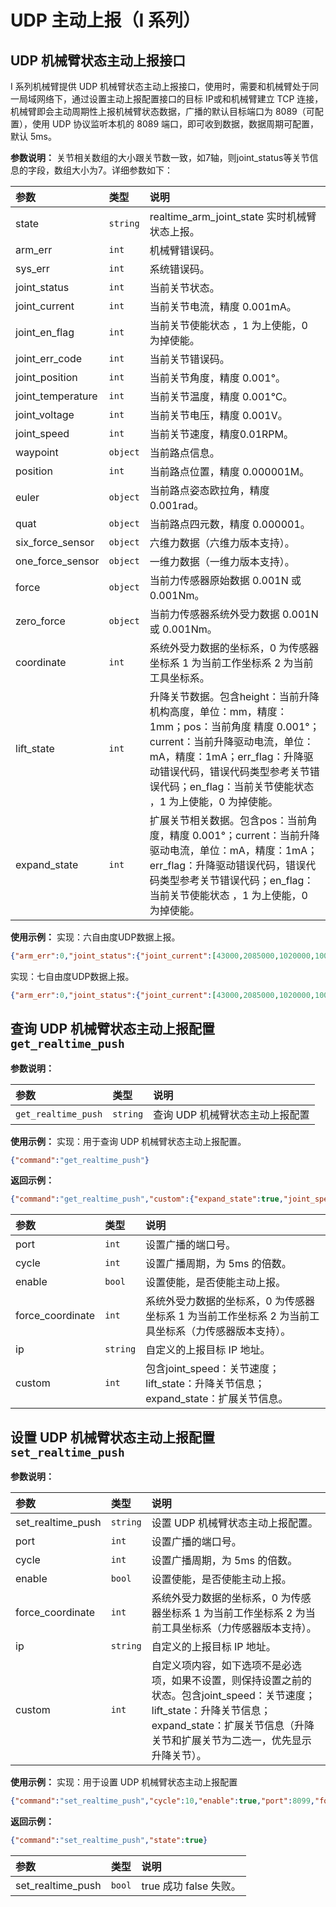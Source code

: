 # UDP 主动上报（I 系列）

## UDP 机械臂状态主动上报接口

I 系列机械臂提供 UDP 机械臂状态主动上报接口，使用时，需要和机械臂处于同一局域网络下，通过设置主动上报配置接口的目标 IP或和机械臂建立 TCP 连接，机械臂即会主动周期性上报机械臂状态数据，广播的默认目标端口为 8089（可配置），使用 UDP 协议监听本机的 8089 端口，即可收到数据，数据周期可配置，默认 5ms。

**参数说明：**
关节相关数组的大小跟关节数一致，如7轴，则joint_status等关节信息的字段，数组大小为7。详细参数如下：

|   参数    |   类型    |   说明    |
|   :--     |   :--     |   :--     |
|state|`string`|realtime_arm_joint_state 实时机械臂状态上报。|
|arm_err|`int`|机械臂错误码。|
|sys_err|`int`|系统错误码。|
|joint_status|`int`|当前关节状态。|
|joint_current|`int`|当前关节电流，精度 0.001mA。|
|joint_en_flag|`int`|当前关节使能状态 ，1 为上使能，0 为掉使能。|
|joint_err_code|`int`|当前关节错误码。|
|joint_position|`int`|当前关节角度，精度 0.001°。|
|joint_temperature|`int`|当前关节温度，精度 0.001℃。|
|joint_voltage|`int`|当前关节电压，精度 0.001V。|
|joint_speed|`int`|当前关节速度，精度0.01RPM。|
|waypoint|`object`|当前路点信息。|
|position|`int`|当前路点位置，精度 0.000001M。|
|euler|`object`|当前路点姿态欧拉角，精度 0.001rad。|
|quat|`object`|当前路点四元数，精度 0.000001。|
|six_force_sensor|`object`|六维力数据（六维力版本支持）。|
|one_force_sensor|`object`|一维力数据（一维力版本支持）。|
|force|`object`|当前力传感器原始数据 0.001N 或 0.001Nm。|
|zero_force|`object`|当前力传感器系统外受力数据 0.001N 或 0.001Nm。|
|coordinate|`int`|系统外受力数据的坐标系，0 为传感器坐标系 1 为当前工作坐标系 2 为当前工具坐标系。|
|lift_state|`int`|升降关节数据。包含height：当前升降机构高度，单位：mm，精度：1mm；pos：当前角度  精度 0.001°；current：当前升降驱动电流，单位：mA，精度：1mA；err_flag：升降驱动错误代码，错误代码类型参考关节错误代码；en_flag：当前关节使能状态 ，1 为上使能，0 为掉使能。|
|expand_state|`int`|扩展关节相关数据。包含pos：当前角度，精度 0.001°；current：当前升降驱动电流，单位：mA，精度：1mA；err_flag：升降驱动错误代码，错误代码类型参考关节错误代码；en_flag：当前关节使能状态 ，1 为上使能，0 为掉使能。|

**使用示例：**
实现：六自由度UDP数据上报。

```json
{"arm_err":0,"joint_status":{"joint_current":[43000,2085000,1020000,1000,257000,-57000],"joint_en_flag":[1,1,1,1,1,1],"joint_err_code":[0,0,0,0,0,0],"joint_position":[13434,-69764,2926,-4742,-45721,-223],"joint_temperature":[33000,35000,37000,36000,37000,39000],"joint_voltage":[22000,22000,22000,22000,22000,22000]},"six_force_sensor":{"force":[-13000,3799,-22393,-216,-408,481],"zero_force":[17476,10415,30827,5,2,2],"coordinate":1},"state":"realtime_arm_joint_state","sys_err":0,"waypoint":{"euler":[2935,2935,2935],"position":[578568,127709,345856],"quat":[-23405,824245,106348,555663]}}
```

实现：七自由度UDP数据上报。

```json
{"arm_err":0,"joint_status":{"joint_current":[43000,2085000,1020000,1000,257000,-57000,1000],"joint_en_flag":[1,1,1,1,1,1,1],"joint_err_code":[0,0,0,0,0,0,0],"joint_position":[13434,-69764,2926,-4742,-45721,-223,-223],"joint_temperature":[33000,35000,37000,36000,37000,39000,37000],"joint_voltage":[22000,22000,22000,22000,22000,22000,22000]},"six_force_sensor":{"force":[-13000,3799,-22393,-216,-408,481],"zero_force":[17476,10415,30827,5,2,2],"coordinate":1},"state":"realtime_arm_joint_state","sys_err":0,"waypoint":{"euler":[2935,2935,2935],"position":[578568,127709,345856],"quat":[-23405,824245,106348,555663]}}
```

## 查询 UDP 机械臂状态主动上报配置`get_realtime_push`

**参数说明：**

|   参数    |   类型    |   说明    |
|   :--     |   :--     |   :--     |
|   `get_realtime_push`     |   `string`   |   查询 UDP 机械臂状态主动上报配置     |

**使用示例：**
实现：用于查询 UDP 机械臂状态主动上报配置。

```json
{"command":"get_realtime_push"}
```

**返回示例：**

```json
{"command":"get_realtime_push","custom":{"expand_state":true,"joint_speed":true,"lift_state":true},"cycle":100,"enable":true,"force_coordinate":2,"ip":"192.168.1.10","port":8099}
```

|   参数    |   类型    |   说明    |
|   :--     |   :--     |   :--     |
|port|`int`|设置广播的端口号。|
|cycle|`int`|设置广播周期，为 5ms 的倍数。|
|enable|`bool`|设置使能，是否使能主动上报。|
|force_coordinate|`int`|系统外受力数据的坐标系，0 为传感器坐标系 1 为当前工作坐标系 2 为当前工具坐标系（力传感器版本支持）。|
|ip|`string`|自定义的上报目标 IP 地址。|
|custom|`int`| 包含joint_speed：关节速度；lift_state：升降关节信息；expand_state：扩展关节信息。|

## 设置 UDP 机械臂状态主动上报配置`set_realtime_push`

**参数说明：**

|   参数    |   类型    |   说明    |
|   :--     |   :--     |   :--     |
|set_realtime_push|   `string`   |   设置 UDP 机械臂状态主动上报配置。     |
|port|`int`|设置广播的端口号。|
|cycle|`int`|设置广播周期，为 5ms 的倍数。|
|enable|`bool`|设置使能，是否使能主动上报。|
|force_coordinate|`int`|系统外受力数据的坐标系，0 为传感器坐标系 1 为当前工作坐标系 2 为当前工具坐标系（力传感器版本支持）。|
|ip|`string`|自定义的上报目标 IP 地址。|
|custom|`int`| 自定义项内容，如下选项不是必选项，如果不设置，则保持设置之前的状态。包含joint_speed：关节速度；lift_state：升降关节信息；expand_state：扩展关节信息（升降关节和扩展关节为二选一，优先显示升降关节）。|

**使用示例：**
实现：用于设置 UDP 机械臂状态主动上报配置

```json
{"command":"set_realtime_push","cycle":10,"enable":true,"port":8099,"force_coordinate":2,"ip":"192.168.1.10"}
```

**返回示例：**

```json
{"command":"set_realtime_push","state":true}
```

|   参数    |   类型    |   说明    |
|   :--     |   :--     |   :--     |
|set_realtime_push|`bool`|true 成功  false  失败。|
